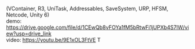 (VContainer, R3, UniTask, Addressables, SaveSystem, URP, HFSM, Netcode, Unity 6)  
demo: https://drive.google.com/file/d/1CEwQb8vFOYa1fM5bRtwFi1jUPXb4S7lW/view?usp=drive_link  
video: https://youtu.be/9E1xOL3FtVE T
